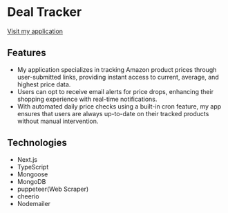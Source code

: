 # Deal Tracker

[Visit my application](https://deal-tracker-delta.vercel.app/)

## Features

- My application specializes in tracking Amazon product prices through user-submitted links, providing instant access to current, average, and highest price data.
- Users can opt to receive email alerts for price drops, enhancing their shopping experience with real-time notifications.
- With automated daily price checks using a built-in cron feature, my app ensures that users are always up-to-date on their tracked products without manual intervention.

## Technologies

- Next.js
- TypeScript
- Mongoose
- MongoDB
- puppeteer(Web Scraper)
- cheerio
- Nodemailer
